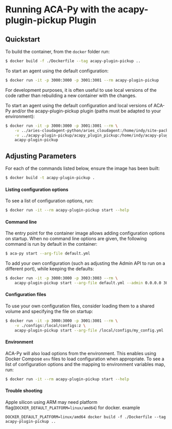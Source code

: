 Running ACA-Py with the acapy-plugin-pickup Plugin
======================================

## Quickstart

To build the container, from the `docker` folder run:

```sh
$ docker build -f ./Dockerfile --tag acapy-plugin-pickup ..
```

To start an agent using the default configuration:

```sh
$ docker run -it -p 3000:3000 -p 3001:3001 --rm acapy-plugin-pickup
```

For development purposes, it is often useful to use local versions of the code
rather than rebuilding a new container with the changes.

To start an agent using the default configuration and local versions of ACA-Py
and/or the acapy-plugin-pickup plugin (paths must be adapted to your environment):

```sh
$ docker run -it -p 3000:3000 -p 3001:3001 --rm \
	-v ../aries-cloudagent-python/aries_cloudagent:/home/indy/site-packages/aries_cloudagent:z \
	-v ../acapy-plugin-pickup/acapy_plugin_pickup:/home/indy/acapy-plugin-pickup/acapy_plugin_pickup:z \
	acapy-plugin-pickup
```

## Adjusting Parameters

For each of the commands listed below, ensure the image has been built:

```sh
$ docker build -t acapy-plugin-pickup .
```

#### Listing configuration options

To see a list of configuration options, run:

```sh
$ docker run -it --rm acapy-plugin-pickup start --help
```

#### Command line

The entry point for the container image allows adding configuration options on
startup. When no command line options are given, the following command is run
by default in the container:

```sh
$ aca-py start --arg-file default.yml
```

To add your own configuration (such as adjusting the Admin API to run on a
different port), while keeping the defaults:

```sh
$ docker run -it -p 3000:3000 -p 3003:3003 --rm \
    acapy-plugin-pickup start --arg-file default.yml --admin 0.0.0.0 3003
```

#### Configuration files

To use your own configuration files, consider loading them to a shared volume
and specifying the file on startup:

```sh
$ docker run -it -p 3000:3000 -p 3001:3001 --rm \
    -v ./configs:/local/configs:z \
    acapy-plugin-pickup start --arg-file /local/configs/my_config.yml
```

#### Environment

ACA-Py will also load options from the environment. This enables using Docker
Compose `env` files to load configuration when appropriate. To see a list of
configuration options and the mapping to environment variables map, run:

```sh
$ docker run -it --rm acapy-plugin-pickup start --help
```

#### Trouble shooting

Apple silicon using ARM may need platform flag(`DOCKER_DEFAULT_PLATFORM=linux/amd64`) for docker.
example
```
DOCKER_DEFAULT_PLATFORM=linux/amd64 docker build -f ./Dockerfile --tag acapy-plugin-pickup ..
```